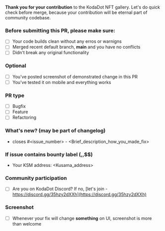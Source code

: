 **Thank you for your contribution** to the KodaDot NFT gallery.
Let's do quick check before merge, 
because your contribution will be eternal part of community codebase.

### Before submitting this PR, please make sure:
- [ ] Your code builds clean without any erros or warnigns
- [ ] Merged recent default branch, **main** and you have no conflicts
- [ ] Didn't break any original functionality 

### Optional
- [ ] You've posted screenshot of demonstrated change in this PR
- [ ] You've tested it on mobile and everything works

### PR type
- [ ] Bugfix
- [ ] Feature
- [ ] Refactoring

### What's new? (may be part of changelog)
- closes #<issue_number> - <Brief_description_how_you_made_fix>

### If issue contains bounty label ($,$$,$$$)
- Your KSM address: <Kusama_address> 

### Community participation
- [ ] Are you on KodaDot Discord? If no, [let's join - https://discord.gg/35hzy2dXXh](https://discord.gg/35hzy2dXXh)

### Screenshot
- [ ] Whenever your fix will change **something** on UI, screenshot is more than welcome
